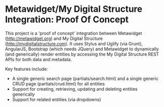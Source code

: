 Metawidget/My Digital Structure Integration: Proof Of Concept
=============================================================

This project is a 'proof of concept' integration between Metawidget (http://metawidget.org) and My Digital Structure (http://mydigitalstructure.com). It uses Stylus and Uglify (via Grunt), AngularJS, Bootstrap (which needs JQuery) and Metawidget to dynamically (and generically) render entities by accessing the My Digital Structure REST APIs for both data and metadata.

Key features include:

* A single generic search page (partials/search.html) and a single generic CRUD page (partials/crud.html) for all entities
* Support for creating, retrieving, updating and deleting entities generically
* Support for related entities (via dropdowns) 
